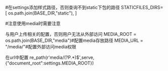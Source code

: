 
#在settings添加样式路径，否则查询不到static下包的路径
STATICFILES_DIRS=[
    os.path.join(BASE_DIR,"static"),
]

#注意使用media时需要注意

与用户上传相关的配置，否则用户无法从外部访问
MEDIA_ROOT = os.path.join(BASE_DIR,"media")#配置media存放路径
MEDIA_URL = "/media/"#配置外部访问media权限

在url中配置
re_path(r'media/(?P<path>.*)$',serve,{"document_root":settings.MEDIA_ROOT})